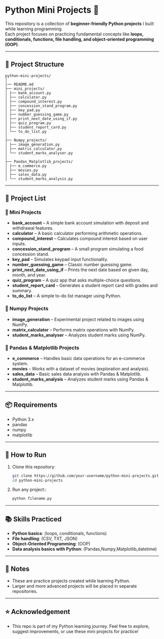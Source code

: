 # Python Mini Projects 🐍

This repository is a collection of **beginner-friendly Python projects** I built while learning programming.  
Each project focuses on practicing fundamental concepts like **loops, conditionals, functions, file handling, and object-oriented programming (OOP)**.  

---

## 📂 Project Structure
```
python-mini-projects/
│
|── README.md
├── mini_projects/
│ ├── bank_account.py
│ ├── calculator.py
│ ├── compound_interest.py
│ ├── concession_stand_program.py
│ ├── key_pad.py
│ ├── number_guessing_game.py
│ ├── print_next_date_using_if.py
│ ├── quiz_program.py
│ ├── student_report_card.py
│ └── to_do_list.py
│
├── Numpy_projects/
│ ├── image_generation.py
│ ├── matrix_calculator.py
│ └── student_marks_analyser.py
│
├── Pandas_Matplotlib_projects/
│ ├── e_commerce.py
│ ├── movies.py
│ ├── sales_data.py
│ └── student_marks_analysis.py
```

---

## 📂 Project List

### 🔹 Mini Projects
- **bank_account** – A simple bank account simulation with deposit and withdrawal features.  
- **calculator** – A basic calculator performing arithmetic operations.  
- **compound_interest** – Calculates compound interest based on user inputs.  
- **concession_stand_program** – A small program simulating a food concession stand.  
- **key_pad** – Simulates keypad input functionality.  
- **number_guessing_game** – Classic number guessing game.  
- **print_next_date_using_if** – Prints the next date based on given day, month, and year.  
- **quiz_program** – A quiz app that asks multiple-choice questions.  
- **student_report_card** – Generates a student report card with grades and summary.  
- **to_do_list** – A simple to-do list manager using Python.  

### 🔹 Numpy Projects
- **image_generation** – Experimental project related to images using NumPy.  
- **matrix_calculator** – Performs matrix operations with NumPy.  
- **student_marks_analyser** – Analyzes student marks using NumPy.  

### 🔹 Pandas & Matplotlib Projects
- **e_commerce** – Handles basic data operations for an e-commerce system.  
- **movies** – Works with a dataset of movies (exploration and analysis).  
- **sales_data** – Basic sales data analysis with Pandas & Matplotlib.  
- **student_marks_analysis** – Analyzes student marks using Pandas & Matplotlib.  


---

## 📦 Requirements

- Python 3.x
- pandas
- numpy
- matplotlib

---  

## 🚀 How to Run

1. Clone this repository:
   ```bash
   git clone https://github.com/your-username/python-mini-projects.git
   cd python-mini-projects
   ```

2. Run any project::
    ```bash
    python filename.py
    ``` 
---

## 📚 Skills Practiced

- **Python basics**: (loops, conditionals, functions)
- **File handling**: (CSV, TXT, JSON)
- **Object-Oriented Programming**: (OOP)
- **Data analysis basics with Python**: (Pandas,Numpy,Matplotlib,datetime)

---

## 📝 Notes

- These are practice projects created while learning Python.
- Larger and more advanced projects will be placed in separate repositories.

---

## ⭐ Acknowledgement

- This repo is part of my Python learning journey. Feel free to explore, suggest improvements, or use these mini projects for practice!